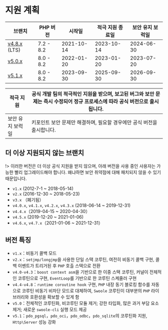 # 지원 계획

| 브랜치                                                          | PHP 버전 | 시작일     | 적극 지원 종료일 | 보안 유지 보럭일 |
| --------------------------------------------------------------- | --------- | ---------- | ---------------- | ---------------- |
| [v4.8.x](https://github.com/swoole/swoole-src/tree/4.8.x) (LTS) | 7.2 - 8.2 | 2021-10-14 | 2023-10-14       | 2024-06-30       |
| [v5.0.x](https://github.com/swoole/swoole-src/tree/5.0.x)      | 8.0 - 8.2 | 2022-01-20 | 2023-01-20       | 2023-07-20       |
| [v5.1.x](https://github.com/swoole/swoole-src/tree/master)      | 8.0 - 8.2 | 2023-09-30 | 2025-09-30       | 2026-09-30       |

| 적극 지원 | 공식 개발 팀의 적극적인 지원을 받으며, 보고된 버그와 보안 문제는 즉시 수정되어 정규 프로세스에 따라 공식 버전으로 출시됩니다. |
| -------- | ---------------------------------------------------------------------------------------------- |
| 보안 유지 보럭일 | 키포인트 보안 문제만 해결하며, 필요할 경우에만 공식 버전을 출시합니다.                                           |

## 더 이상 지원되지 않는 브랜치

!> 이러한 버전은 더 이상 공식 지원을 받지 않으며, 아래 버전을 사용 중인 사용자는 가능한 빨리 업그레이드해야 합니다. 왜냐하면 보안 취약점에 대해 패치되지 않을 수 있기 때문입니다.

- `v1.x` (2012-7-1 ~ 2018-05-14)
- `v2.x` (2016-12-30 ~ 2018-05-23)
- `v3.x` （폐기됨）
- `v4.0.x`, `v4.1.x`, `v4.2.x`, `v4.3.x` (2018-06-14 ~ 2019-12-31)
- `v4.4.x`（2019-04-15 ~ 2020-04-30）
- `v4.5.x` (2019-12-20 ~ 2021-01-06)
- `v4.6.x`, `v4.7.x`（2021-01-06 ~ 2021-12-31）

## 버전 특징
- `v1.x`：비동기 콜백 모드
- `v2.x`：`setjmp/longjmp`을 사용한 단일 스택 코루틴, 여전히 비동기 콜백 구현, 콜백 이벤트가 트리거된 후 `PHP` 호출 스택으로 전환
- `v4.0-v4.3`：`boost context asm`을 기반으로 한 이중 스택 코루틴, 커널이 전체적인 코루틴으로 구현, `EventLoop`를 기반으로 한 코루틴 스케줄러 구현
- `v4.4-v4.8`：`runtime coroutine hook` 구현, `PHP` 내장 동기 블로킹 함수를 자동으로 코루틴 비동기 비차단 모드로 대체하여, `Swoole` 코루틴이 대부분의 `PHP` 라이브러리와 호환성을 확보할 수 있게 함
- `v5.0`：전체적인 코루틴화, 비코루틴 모듈 제거; 강한 타입화, 많은 과거 부담 요소 제거; 새로운 `swoole-cli` 실행 모드 제공
- `v5.1`：`pdo_pgsql`，`pdo_oci`，`pdo_odbc`，`pdo_sqlite`의 코루틴화 지원, `Http\Server` 성능 강화
